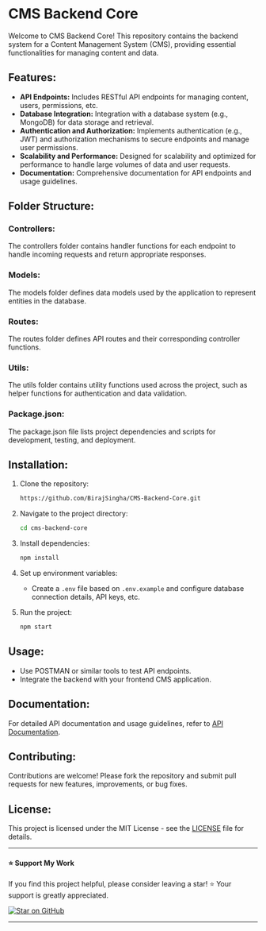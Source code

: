 # CMS Backend Core

Welcome to CMS Backend Core! This repository contains the backend system for a Content Management System (CMS), providing essential functionalities for managing content and data.

## Features:

- **API Endpoints:** Includes RESTful API endpoints for managing content, users, permissions, etc.
- **Database Integration:** Integration with a database system (e.g., MongoDB) for data storage and retrieval.
- **Authentication and Authorization:** Implements authentication (e.g., JWT) and authorization mechanisms to secure endpoints and manage user permissions.
- **Scalability and Performance:** Designed for scalability and optimized for performance to handle large volumes of data and user requests.
- **Documentation:** Comprehensive documentation for API endpoints and usage guidelines.

## Folder Structure:

### Controllers:
The controllers folder contains handler functions for each endpoint to handle incoming requests and return appropriate responses.

### Models:
The models folder defines data models used by the application to represent entities in the database.

### Routes:
The routes folder defines API routes and their corresponding controller functions.

### Utils:
The utils folder contains utility functions used across the project, such as helper functions for authentication and data validation.

### Package.json:
The package.json file lists project dependencies and scripts for development, testing, and deployment.

## Installation:

1. Clone the repository:
    ```sh
    https://github.com/BirajSingha/CMS-Backend-Core.git
    ```

2. Navigate to the project directory:
    ```sh
    cd cms-backend-core
    ```

3. Install dependencies:
    ```sh
    npm install
    ```

4. Set up environment variables:
    - Create a `.env` file based on `.env.example` and configure database connection details, API keys, etc.

5. Run the project:
    ```sh
    npm start
    ```

## Usage:

- Use POSTMAN or similar tools to test API endpoints.
- Integrate the backend with your frontend CMS application.

## Documentation:

For detailed API documentation and usage guidelines, refer to [API Documentation](./docs/api.md).

## Contributing:

Contributions are welcome! Please fork the repository and submit pull requests for new features, improvements, or bug fixes.

## License:

This project is licensed under the MIT License - see the [LICENSE](./LICENSE) file for details.

---

#### ⭐ **Support My Work**

If you find this project helpful, please consider leaving a star! ⭐ Your support is greatly appreciated.

[![Star on GitHub](https://img.shields.io/github/stars/BirajSingha/CMS-Backend-Core?style=social)](https://github.com/BirajSingha/CMS-Backend-Core.git)

---
